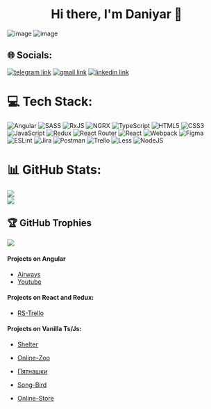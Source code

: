 <h1 align="center">
 Hi there, I'm Daniyar 👋
</h1>

![image](https://github.com/DaniyarKulov/DaniyarKulov/assets/91828656/6d82c4cc-9382-4685-b3a6-3d1f79c8a35f)
![image](https://github.com/DaniyarKulov/DaniyarKulov/assets/91828656/f98d6e9f-b7be-4e7f-bae6-3a6b87eb9658)


## 🌐 Socials:
 <a href="https://t.me/DaniyarKul"><img src="https://img.shields.io/badge/Telegram-2CA5E0?style=for-the-badge&logo=telegram&logoColor=white" alt="telegram link" /></a>
  <a href="mailto:kulovdaniyar77@gmail.com
"><img src="https://img.shields.io/badge/Gmail-D14836?style=for-the-badge&logo=gmail&logoColor=white" alt="gmail link" /></a>
  <a href="https://www.linkedin.com/in/данияр-кулов-6b069323a/"><img src="https://img.shields.io/badge/linkedin-%230077B5.svg?style=for-the-badge&logo=linkedin&logoColor=white" alt="linkedin link" /></a>

# 💻 Tech Stack:
![Angular](https://img.shields.io/badge/angular-%23DD0031.svg?style=for-the-badge&logo=angular&logoColor=white) ![SASS](https://img.shields.io/badge/SASS-hotpink.svg?style=for-the-badge&logo=SASS&logoColor=white) ![RxJS](https://img.shields.io/badge/rxjs-%23B7178C.svg?style=for-the-badge&logo=reactivex&logoColor=white) ![NGRX](https://img.shields.io/badge/ngrx-%23B7178C.svg?style=for-the-badge&logo=reactivex&logoColor=white) 
![TypeScript](https://img.shields.io/badge/typescript-%23007ACC.svg?style=for-the-badge&logo=typescript&logoColor=white) ![HTML5](https://img.shields.io/badge/html5-%23E34F26.svg?style=for-the-badge&logo=html5&logoColor=white) ![CSS3](https://img.shields.io/badge/css3-%231572B6.svg?style=for-the-badge&logo=css3&logoColor=white) ![JavaScript](https://img.shields.io/badge/javascript-%23323330.svg?style=for-the-badge&logo=javascript&logoColor=%23F7DF1E) ![Redux](https://img.shields.io/badge/redux-%23593d88.svg?style=for-the-badge&logo=redux&logoColor=white) ![React Router](https://img.shields.io/badge/React_Router-CA4245?style=for-the-badge&logo=react-router&logoColor=white) ![React](https://img.shields.io/badge/react-%2320232a.svg?style=for-the-badge&logo=react&logoColor=%2361DAFB) ![Webpack](https://img.shields.io/badge/webpack-%238DD6F9.svg?style=for-the-badge&logo=webpack&logoColor=black) 	![Figma](https://img.shields.io/badge/figma-%23F24E1E.svg?style=for-the-badge&logo=figma&logoColor=white) ![ESLint](https://img.shields.io/badge/ESLint-4B3263?style=for-the-badge&logo=eslint&logoColor=white) ![Jira](https://img.shields.io/badge/jira-%230A0FFF.svg?style=for-the-badge&logo=jira&logoColor=white) ![Postman](https://img.shields.io/badge/Postman-FF6C37?style=for-the-badge&logo=postman&logoColor=white) ![Trello](https://img.shields.io/badge/Trello-%23026AA7.svg?style=for-the-badge&logo=Trello&logoColor=white) ![Less](https://img.shields.io/badge/less-2B4C80?style=for-the-badge&logo=less&logoColor=white) ![NodeJS](https://img.shields.io/badge/node.js-6DA55F?style=for-the-badge&logo=node.js&logoColor=white)

# 📊 GitHub Stats:
![](https://github-readme-stats.vercel.app/api?username=DaniyarKulov&theme=dark&hide_border=true&include_all_commits=false&count_private=false)<br/>
![](https://github-readme-stats.vercel.app/api/top-langs/?username=DaniyarKulov&theme=dark&hide_border=true&include_all_commits=false&count_private=false&layout=compact)

## 🏆 GitHub Trophies
![](https://github-profile-trophy.vercel.app/?username=DaniyarKulov&theme=radical&title=Repositories,Commits,Followers,PullRequest,MultipleLang&margin-w=20)


  <h4>Projects on Angular</h4>
  
  - [Airways](https://github.com/DaniyarKulov/airways-angular)
  - [Youtube](https://github.com/DaniyarKulov/youtube/tree/develop)

  <h4>Projects on React and Redux:</h4>
  
  - [RS-Trello](https://github.com/DaniyarKulov/RS-Trello/pull/8)

  <h4>Projects on Vanilla Ts/Js:</h4>
  
  - [Shelter](https://rolling-scopes-school.github.io/daniyarkulov-JSFE2022Q1/shelter/)

  - [Online-Zoo](https://rolling-scopes-school.github.io/daniyarkulov-JSFE2022Q3/online-zoo/)

  - [Пятнашки](https://rolling-scopes-school.github.io/daniyarkulov-JSFE2022Q3/puzzle/)

  - [Song-Bird](https://daniyarkulov.github.io/Quiz-song/songbird/)

  - [Online-Store](https://github.com/kbakaeva/online-shop/pull/20)


